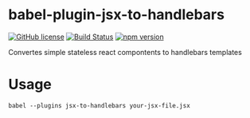 # babel-plugin-jsx-to-handlebars

[![GitHub license](https://img.shields.io/github/license/sinnerschrader/babel-plugin-jsx-to-handlebars.svg)](https://github.com/sinnerschrader/babel-plugin-jsx-to-handlebars)
[![Build Status](https://travis-ci.org/sinnerschrader/babel-plugin-jsx-to-handlebars.svg)](https://travis-ci.org/sinnerschrader/babel-plugin-jsx-to-handlebars)
[![npm version](https://img.shields.io/npm/v/babel-plugin-jsx-to-handlebars.svg)](https://www.npmjs.com/package/babel-plugin-jsx-to-handlebars)

Convertes simple stateless react compontents to handlebars templates

# Usage

    babel --plugins jsx-to-handlebars your-jsx-file.jsx
